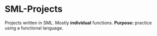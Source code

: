 # SML-Projects
Projects written in SML. Mostly **individual** functions.
**Purpose:** practice using a functional language.
